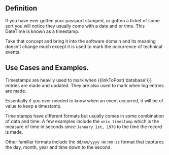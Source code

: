## Definition
If you have ever gotten your passport stamped, or gotten a ticket of some sort you will notice they usually come with a date and or time. This DateTime is known as a timestamp.

Take that concept and bring it into the software domain and its meaning doesn't change much except it is used to mark the occurrence of technical events.
 

## Use Cases and Examples.
Timestamps are heavily used to mark when {{linkToPost('database')}} entries are made and updated.
They are also used to mark when log entries are made.

Essentially if you ever needed to know when an event occurred, it will be of value to keep a timestamp.

Time stamps have different formats but usually comes in some combination of data and time. 
A few examples include the `unix timestamp` which is the measure of time in seconds since ` January 1st, 1970 ` to the  time the record is made.

Other familiar formats include the `dd/mm/yyyy HH:mm:ss` format that captures the day, month, year and time down to the second.
